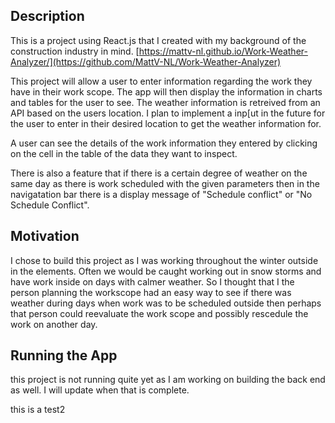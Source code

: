 ## Description

This is a project using React.js that I created with my background of the construction industry in mind. [https://mattv-nl.github.io/Work-Weather-Analyzer/](https://github.com/MattV-NL/Work-Weather-Analyzer)

This project will allow a user to enter information regarding the work they have in their work scope. The app will then display the information in charts and tables for the user to see. The weather information is retreived from an API based on the users location. I plan to implement a inp[ut in the future for the user to enter in their desired location to get the weather information for.

A user can see the details of the work information they entered by clicking on the cell in the table of the data they want to inspect.

There is also a feature that if there is a certain degree of weather on the same day as there is work scheduled with the given parameters then in the navigatation bar there is a display message of "Schedule conflict" or "No Schedule Conflict".

## Motivation

I chose to build this project as I was working throughout the winter outside in the elements. Often we would be caught working out in snow storms and have work inside on days with calmer weather. So I thought that I the person planning the workscope had an easy way to see if there was weather during days when work was to be scheduled outside then perhaps that person could reevaluate the work scope and possibly rescedule the work on another day.

## Running the App

this project is not running quite yet as I am working on building the back end as well. I will update when that is complete.

this is a test2
